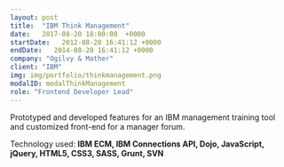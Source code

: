 ```yaml
---
layout: post
title:  "IBM Think Management"
date:   2017-08-20 18:00:00  +0000
startDate:   2012-08-20 16:41:12 +0000
endDate:   2014-08-20 16:41:12 +0000
company: "Ogilvy & Mather"
client: "IBM"
img: img/portfolio/thinkmanagement.png
modalID: modalThinkManagement
role: "Frontend Developer Lead"
---
```

Prototyped and developed features for an IBM management training tool and customized front-end for a manager forum.

Technology used: **IBM ECM, IBM Connections API, Dojo, JavaScript, jQuery, HTML5, CSS3, SASS, Grunt, SVN**
